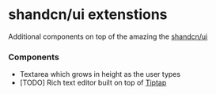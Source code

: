 # shandcn/ui extenstions

Additional components on top of the amazing the [shandcn/ui](https://ui.shadcn.com/)

### Components
- Textarea which grows in height as the user types
- [TODO] Rich text editor built on top of [Tiptap](https://tiptap.dev/editor)
